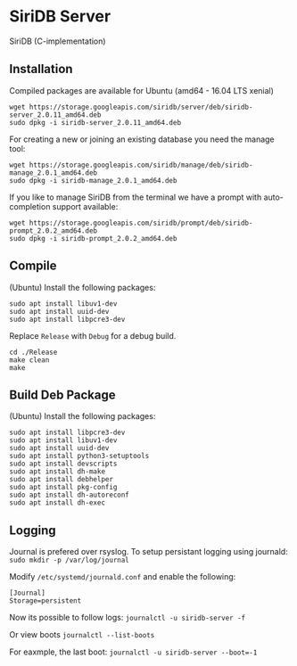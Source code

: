 SiriDB Server
=============

SiriDB (C-implementation)

Installation
------------

Compiled packages are available for Ubuntu (amd64 - 16.04 LTS xenial)

	wget https://storage.googleapis.com/siridb/server/deb/siridb-server_2.0.11_amd64.deb
	sudo dpkg -i siridb-server_2.0.11_amd64.deb
	
For creating a new or joining an existing database you need the manage tool:

	wget https://storage.googleapis.com/siridb/manage/deb/siridb-manage_2.0.1_amd64.deb
	sudo dpkg -i siridb-manage_2.0.1_amd64.deb
	
If you like to manage SiriDB from the terminal we have a prompt with auto-completion support available:

	wget https://storage.googleapis.com/siridb/prompt/deb/siridb-prompt_2.0.2_amd64.deb
	sudo dpkg -i siridb-prompt_2.0.2_amd64.deb


Compile
-------

(Ubuntu) Install the following packages:
 
	sudo apt install libuv1-dev
	sudo apt install uuid-dev
	sudo apt install libpcre3-dev

Replace `Release` with `Debug` for a debug build.

	cd ./Release
	make clean
	make


Build Deb Package
-----------------	

(Ubuntu) Install the following packages:

    sudo apt install libpcre3-dev
    sudo apt install libuv1-dev
    sudo apt install uuid-dev
    sudo apt install python3-setuptools
    sudo apt install devscripts
    sudo apt install dh-make
    sudo apt install debhelper
    sudo apt install pkg-config
    sudo apt install dh-autoreconf
    sudo apt install dh-exec


Logging
-------
Journal is prefered over rsyslog. To setup persistant logging using journald:
`sudo mkdir -p /var/log/journal`

Modify `/etc/systemd/journald.conf` and enable the following:

	[Journal]
	Storage=persistent
	
Now its possible to follow logs:
`journalctl -u siridb-server -f`

Or view boots
`journalctl --list-boots`

For eaxmple, the last boot:
`journalctl -u siridb-server --boot=-1`
